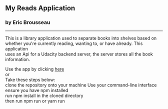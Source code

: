 ## My Reads Application
### by Eric Brousseau
---
This is a library application used to separate books into shelves based on  
whether you're currently reading, wanting to, or have already. This application  
uses an Api for a Udacity backend server, the server stores all the book information.

Use the app by clicking [here](https://brewso.github.io/reactnd-project-myreads)  
or  
Take these steps below:  
clone the repository onto your machine
Use your command-line interface  
ensure you have npm installed  
run npm install in the cloned directory  
then run npm run or yarn run

